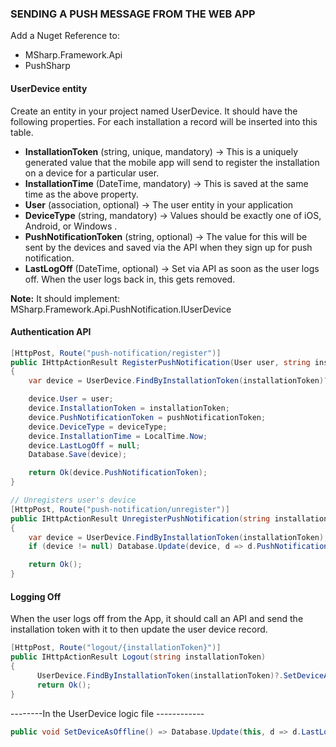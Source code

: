 ﻿
### SENDING A PUSH MESSAGE FROM THE WEB APP

Add a Nuget Reference to:

- MSharp.Framework.Api
- PushSharp

#### UserDevice entity

Create an entity in your project named UserDevice. It should have the following properties. For each installation a record will be inserted into this table.

- **InstallationToken** (string, unique, mandatory) -> This is a uniquely generated value that the mobile app will send to register the installation on a device for a particular user.
- **InstallationTime** (DateTime, mandatory) -> This is saved at the same time as the above property.
- **User** (association, optional) -> The user entity in your application
- **DeviceType** (string, mandatory) -> Values should be exactly one of  iOS, Android, or Windows .
- **PushNotificationToken** (string, optional) -> The value for this will be sent by the devices and saved via the API when they sign up for push notification.
- **LastLogOff** (DateTime, optional) -> Set via API as soon as the user logs off. When the user logs back in, this gets removed.
 

**Note:** It should implement: MSharp.Framework.Api.PushNotification.IUserDevice

#### Authentication API 

```csharp
[HttpPost, Route("push-notification/register")]
public IHttpActionResult RegisterPushNotification(User user, string installationToken, string pushNotificationToken, string deviceType)
{
    var device = UserDevice.FindByInstallationToken(installationToken)?.Clone() ?? new UserDevice();

    device.User = user;
    device.InstallationToken = installationToken;
    device.PushNotificationToken = pushNotificationToken;
    device.DeviceType = deviceType;
    device.InstallationTime = LocalTime.Now;
    device.LastLogOff = null;
    Database.Save(device);

    return Ok(device.PushNotificationToken);
}

// Unregisters user's device
[HttpPost, Route("push-notification/unregister")]
public IHttpActionResult UnregisterPushNotification(string installationToken)
{
    var device = UserDevice.FindByInstallationToken(installationToken);
    if (device != null) Database.Update(device, d => d.PushNotificationToken = null);

    return Ok();
}
```

#### Logging Off

When the user logs off from the App, it should call an API and send the installation token with it to then update the user device record.

```csharp
[HttpPost, Route("logout/{installationToken}")]
public IHttpActionResult Logout(string installationToken)
{
      UserDevice.FindByInstallationToken(installationToken)?.SetDeviceAsOffline();
      return Ok();
}
```

--------In the UserDevice logic file ------------

```csharp
public void SetDeviceAsOffline() => Database.Update(this, d => d.LastLogOff = LocalTime.Now);
```